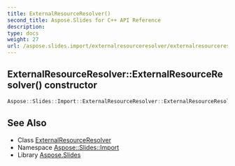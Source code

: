 ```yaml
---
title: ExternalResourceResolver()
second_title: Aspose.Slides for C++ API Reference
description: 
type: docs
weight: 27
url: /aspose.slides.import/externalresourceresolver/externalresourceresolver/
---
```

## ExternalResourceResolver::ExternalResourceResolver() constructor




```cpp
Aspose::Slides::Import::ExternalResourceResolver::ExternalResourceResolver()
```

## See Also

* Class [ExternalResourceResolver](../)
* Namespace [Aspose::Slides::Import](../../)
* Library [Aspose.Slides](../../../)